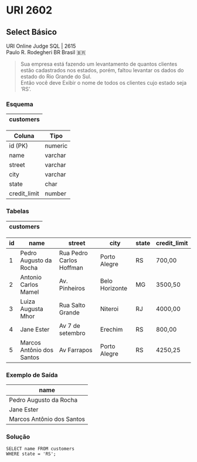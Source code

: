 # URI 2602

## Select Básico

URI Online Judge SQL | 2615  
Paulo R. Rodegheri BR Brasil :brazil:

>Sua empresa está fazendo um levantamento de quantos clientes estão cadastrados nos estados, porém, faltou levantar os dados do estado do Rio Grande do Sul.  
Então você deve Exibir o nome de todos os clientes cujo estado seja ‘RS’.  

### Esquema  

| customers |
| :-------: |

| Coluna       | Tipo    |
| ------------ | ------- |
| id (PK)      | numeric |
| name         | varchar |
| street       | varchar |
| city         | varchar |
| state        | char    |
| credit_limit | number  |

### Tabelas

| customers |
| :-------: |

| id  | name                      | street                   | city           | state | credit_limit |
| --- | ------------------------- | ------------------------ | -------------- | ----- | ------------ |
| 1   | Pedro Augusto da Rocha    | Rua Pedro Carlos Hoffman | Porto Alegre   | RS    | 700,00       |
| 2   | Antonio Carlos Mamel      | Av. Pinheiros            | Belo Horizonte | MG    | 3500,50      |
| 3   | Luiza Augusta Mhor        | Rua Salto Grande         | Niteroi        | RJ    | 4000,00      |
| 4   | Jane Ester                | Av 7 de setembro         | Erechim        | RS    | 800,00       |
| 5   | Marcos Antônio dos Santos | Av Farrapos              | Porto Alegre   | RS    | 4250,25      |

### Exemplo de Saída

| name                      |
| ------------------------- |
| Pedro Augusto da Rocha    |
| Jane Ester                |
| Marcos Antônio dos Santos |

### Solução

```"
SELECT name FROM customers
WHERE state = 'RS';
```
